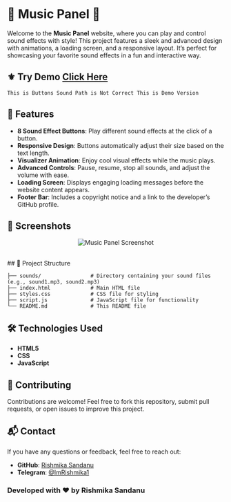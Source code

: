 # 🎵 Music Panel 🎵

Welcome to the **Music Panel** website, where you can play and control sound effects with style! This project features a sleek and advanced design with animations, a loading screen, and a responsive layout. It’s perfect for showcasing your favorite sound effects in a fun and interactive way.

## ⚜ Try Demo [Click Here](https://music-panel.vercel.app/)
`This is Buttons Sound Path is Not Correct This is Demo Version`

## 🚀 Features

- **8 Sound Effect Buttons**: Play different sound effects at the click of a button.
- **Responsive Design**: Buttons automatically adjust their size based on the text length.
- **Visualizer Animation**: Enjoy cool visual effects while the music plays.
- **Advanced Controls**: Pause, resume, stop all sounds, and adjust the volume with ease.
- **Loading Screen**: Displays engaging loading messages before the website content appears.
- **Footer Bar**: Includes a copyright notice and a link to the developer’s GitHub profile.

## 🎨 Screenshots

<p align="center"><img src="https://telegra.ph/file/b2188c05b98c9e5f9a6d9.jpg" alt="Music Panel Screenshot"/></p>
<br>
## 📂 Project Structure

```
├── sounds/                # Directory containing your sound files (e.g., sound1.mp3, sound2.mp3)
├── index.html             # Main HTML file
├── styles.css             # CSS file for styling
├── script.js              # JavaScript file for functionality
└── README.md              # This README file
```

## 🛠️ Technologies Used

- **HTML5**
- **CSS**
- **JavaScript**

## 🤝 Contributing

Contributions are welcome! Feel free to fork this repository, submit pull requests, or open issues to improve this project.

## 📬 Contact

If you have any questions or feedback, feel free to reach out:

- **GitHub**: [Rishmika Sandanu](https://github.com/RishBroProMax/)
- **Telegram**: [@ImRishmika1](t.me/ImRishmika1)

### Developed with ❤️ by Rishmika Sandanu
